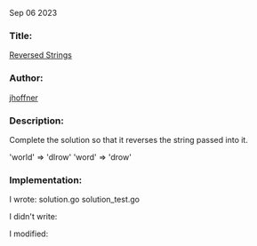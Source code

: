 Sep 06 2023

### Title:

[Reversed Strings](https://www.codewars.com/kata/5168bb5dfe9a00b126000018)

### Author:

[jhoffner](https://www.codewars.com/users/jhoffner)

### Description:

Complete the solution so that it reverses the string passed into it.

'world' => 'dlrow'
'word' => 'drow'

### Implementation:

I wrote: solution.go
solution_test.go

I didn't write:

I modified:

